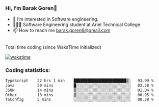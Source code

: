 ###  Hi, I’m Barak Goren👋
- 👀 I’m interested in Software engineering.
- 👨🏼‍🎓 Software Engineering student at Ariel Technical College
- 📫 How to reach me barak.goren6@gmail.com
##
Total time coding (since WakaTime initialized)

[![wakatime](https://wakatime.com/badge/user/5cc5ec80-a806-4ca2-a704-db29274e48cd.svg)](https://wakatime.com/@5cc5ec80-a806-4ca2-a704-db29274e48cd)

   
### Coding statistics:

<!--START_SECTION:waka-->

```txt
TypeScript    22 hrs 1 min    ███████████████████████▒░   93.99 %
Java          50 mins         █░░░░░░░░░░░░░░░░░░░░░░░░   03.58 %
JSON          14 mins         ▒░░░░░░░░░░░░░░░░░░░░░░░░   01.04 %
Other         13 mins         ▒░░░░░░░░░░░░░░░░░░░░░░░░   00.95 %
TSConfig      5 mins          ░░░░░░░░░░░░░░░░░░░░░░░░░   00.38 %
```

<!--END_SECTION:waka-->

<!---
barakgoren/barakgoren is a ✨ special ✨ repository because its `README.md` (this file) appears on your GitHub profile.
You can click the Preview link to take a look at your changes.
--->

